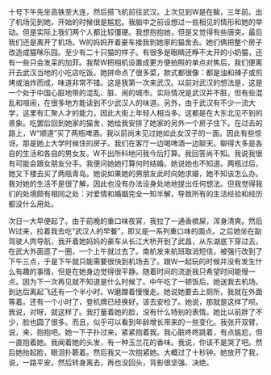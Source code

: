 十号下午先坐高铁至大连，然后搭飞机前往武汉。上次见到W是在鲅，三年前。出了机场见到她，开始的时候很是尴尬。我脑中之前设想过一些相见的情形和她的举动。但是实际上我们两个人都比较僵硬。我想抱抱她，但是又觉得有些唐突。最后我们还是离开了机场。W的妈妈开着豪车接我到她家的猫舍去。她们俩把整个房子改造成猫咪乐园。至少有二十只猫的样子。有很多是眼睛还睁不太开的小奶猫，还有一些只会发呆的加菲。我帮W把相机设置成更方便拍照的单点对焦后，我们便离开去武汉当地的小吃店吃饭。她拼命点了很多菜，款式都很像：都是油和辣子或煎烤或油炸而成，味道非常不错。这是我第一次来武汉。以前对武汉的想法是，这是一个处于中国心脏地带的混乱、脏、闹的城市。实际情况是武汉并不脏，但有些混乱和喧闹，在很多地方能读到不少武汉人的味道。另外，由于武汉有不少一流大学，这里有汇聚人才的能力，因此大街上年轻人相当多。这都是在大东北见不到的景象。吃罢后回到她家的猫舍，她给我安排了她家的另外一个房子住下。在过去的路上，W“顺道”买了两瓶啤酒。我以前尚未见过她如此女汉子的一面。因此有些惊讶。那是她上大学时候住的房子。我们在客厅一边喝啤酒一边聊天。聊得大多是各自的生活和各自的男女友。W不出所料地问我今后打算。我回答尚不知。我说我很有可能会跟女朋友分手。我便问她她打算何时结婚。她说她也不知道。两瓶过后，她又下楼去买了两瓶青岛。她说如果她的男朋友此时向她求婚，她不知该怎么办。我对她的生活不是很了解，因此也没有办法设身处地地提出任何想法。但我觉得我们的处境颇有相同之处：对爱情和婚姻完全一知半解，导致所有的生活经验和经历都没什么用处。

次日一大早便起了。由于前晚的重口味夜宵，我拉了一通香槟屎，浑身清爽。然后W过来，拉着我去吃“武汉人的早餐”，即又是一系列重口味的面点。之后她坐在副驾驶人肉导航，我开着她妈妈的豪车从长江大桥开到了武昌，从东湖底下穿过去，在武大外面逛了一圈，一个上午就过去了。南航发来航班取消短信，被强行改到了下午三点，于是下午就只能需要很快到机场去了。跟W一起玩的时候并没有发生什么有趣的事情，但是在她身边觉得很平静。随着时间的流逝我只希望时间能慢一点。因为下一次再见就不知道是什么时候了。中午吃了一顿饭后，她送我去机场。到达后离起飞还有一个半小时。W磨蹭着慢慢走。她说她要去上厕所，我就在外面等着。还有一个小时了，登机牌已经换好，该去安检了。她说，那就是这样了呗。我说，对呀，就这样了。我打量着她的脸，没有什么特别的表情。她比以前胖了不少，脸也圆了很多。而且，似乎可以看到年龄增长带来的一些变化。我张开双臂，说，来，抱抱吧。她一下子扑过来，紧紧抱着我。我心脏咚咚跳着，有点尴尬，但一直抱着她。我闻着她的头发，有一种玉兰花的香味。我说，你该不是哭了吧。然后她抬起脸，眼泪扑簌着。然后我又一次抱紧她。大概过了十秒钟。她放开了我，说，一路平安。然后转身离去，再也没回头，背影很坚强、决绝。